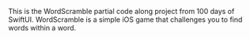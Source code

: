 This is the WordScramble partial code along project from 100 days of SwiftUI.  WordScramble is a simple iOS game that challenges you to find words within a word.
